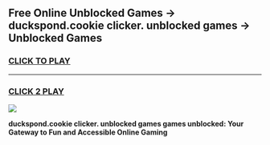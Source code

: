 
## Free Online Unblocked Games → duckspond.cookie clicker. unblocked games → Unblocked Games
<h3>
<a href="https://premium.freeplayer.one?title=duckspond.cookie_clicker._unblocked_games&ref=21F">CLICK TO PLAY</a></h3>
<hr>

<h3>
<a href="https://premium.freeplayer.one?title=duckspond.cookie_clicker._unblocked_games&ref=21F">CLICK 2 PLAY</a>
  
</h3>

<a href="https://premium.freeplayer.one?title=duckspond.cookie_clicker._unblocked_games&ref=21F/"><img src="https://clearcache.store/games.png"></a>


**duckspond.cookie clicker. unblocked games games unblocked: Your Gateway to Fun and Accessible Online Gaming**
